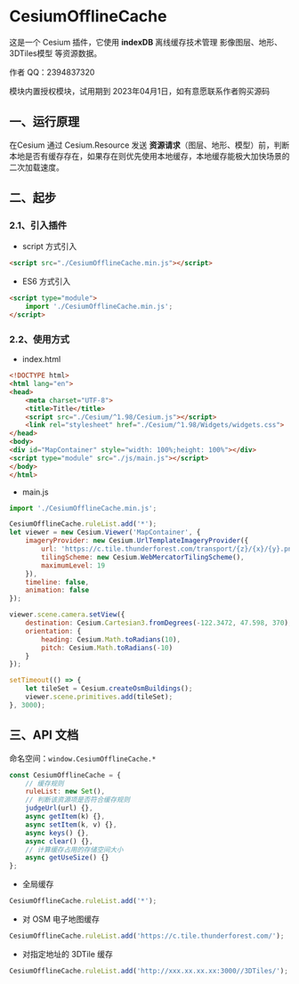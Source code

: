 # CesiumOfflineCache

这是一个 Cesium 插件，它使用 **indexDB** 离线缓存技术管理 影像图层、地形、3DTiles模型 等资源数据。

作者 QQ：2394837320

模块内置授权模块，试用期到 2023年04月1日，如有意愿联系作者购买源码



## 一、运行原理

在Cesium 通过 Cesium.Resource 发送 **资源请求**（图层、地形、模型）前，判断本地是否有缓存存在，如果存在则优先使用本地缓存，本地缓存能极大加快场景的二次加载速度。



## 二、起步

### 2.1、引入插件

- script 方式引入

```html
<script src="./CesiumOfflineCache.min.js"></script>
```



- ES6 方式引入

```html
<script type="module">
    import './CesiumOfflineCache.min.js';
</script>
```



### 2.2、使用方式

- index.html

```html
<!DOCTYPE html>
<html lang="en">
<head>
    <meta charset="UTF-8">
    <title>Title</title>
    <script src="./Cesium/^1.98/Cesium.js"></script>
    <link rel="stylesheet" href="./Cesium/^1.98/Widgets/widgets.css">
</head>
<body>
<div id="MapContainer" style="width: 100%;height: 100%"></div>
<script type="module" src="./js/main.js"></script>
</body>
</html>
```



- main.js

```js
import './CesiumOfflineCache.min.js';

CesiumOfflineCache.ruleList.add('*');
let viewer = new Cesium.Viewer('MapContainer', {
    imageryProvider: new Cesium.UrlTemplateImageryProvider({
        url: 'https://c.tile.thunderforest.com/transport/{z}/{x}/{y}.png',
        tilingScheme: new Cesium.WebMercatorTilingScheme(),
        maximumLevel: 19
    }),
    timeline: false,
    animation: false
});

viewer.scene.camera.setView({
    destination: Cesium.Cartesian3.fromDegrees(-122.3472, 47.598, 370),
    orientation: {
        heading: Cesium.Math.toRadians(10),
        pitch: Cesium.Math.toRadians(-10)
    }
});

setTimeout(() => {
    let tileSet = Cesium.createOsmBuildings();
    viewer.scene.primitives.add(tileSet);
}, 3000);

```





## 三、API 文档

命名空间：`window.CesiumOfflineCache.*`



```js
const CesiumOfflineCache = {
    // 缓存规则
    ruleList: new Set(),
    // 判断该资源项是否符合缓存规则
    judgeUrl(url) {},
    async getItem(k) {},
    async setItem(k, v) {},
    async keys() {},
    async clear() {},
    // 计算缓存占用的存储空间大小
    async getUseSize() {}
};
```



- 全局缓存

```js
CesiumOfflineCache.ruleList.add('*');
```

- 对 OSM 电子地图缓存

```js
CesiumOfflineCache.ruleList.add('https://c.tile.thunderforest.com/');
```

- 对指定地址的 3DTile 缓存

```js
CesiumOfflineCache.ruleList.add('http://xxx.xx.xx.xx:3000//3DTiles/');
```

